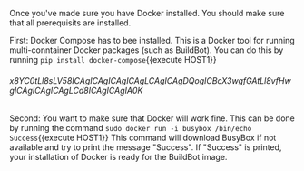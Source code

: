 Once you've made sure you have Docker installed. You should make sure that all prerequisits are installed. 

First: Docker Compose has to bee installed. This is a Docker tool for running multi-conntainer Docker packages (such as BuildBot).
You can do this by running `pip install docker-compose`{{execute HOST1}}

###### x8YC0tLl8sLV58ICAgICAgICAgICAgLCAgICAgDQogICBcX3wgfGAtLl8vfHwgICAgICAgICAgLCd8ICAgICAgIA0K

Second: You want to make sure that Docker will work fine. This can be done by running the command `sudo docker run -i busybox /bin/echo Success`{{execute HOST1}}
This command will download BusyBox if not available and try to print the message "Success". If "Success" is printed, your installation of Docker is ready for the BuildBot image.